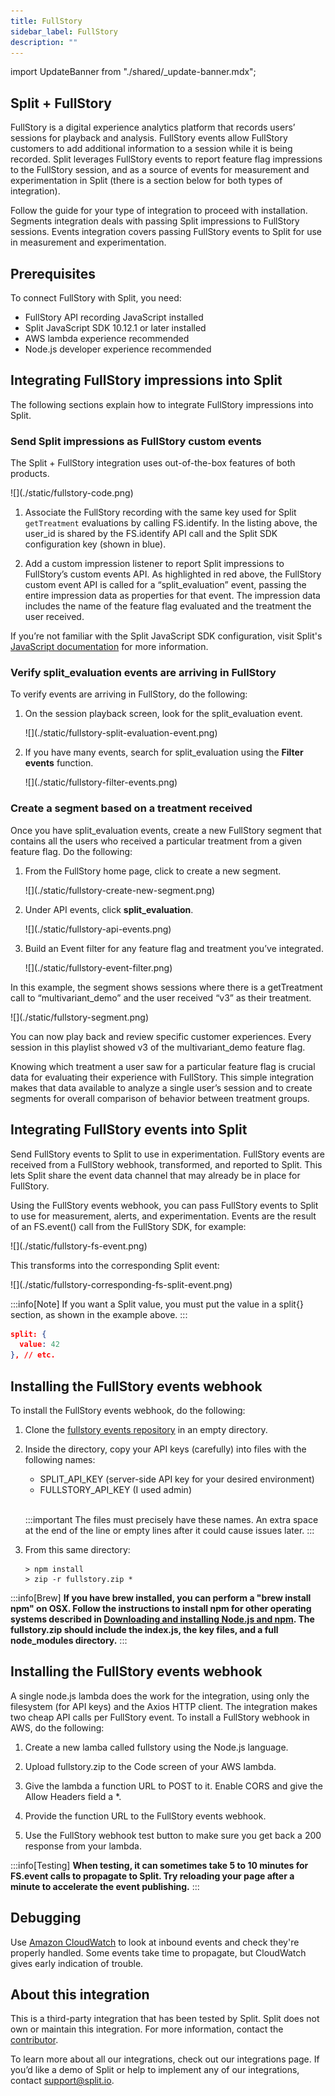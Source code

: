 ```yaml
---
title: FullStory
sidebar_label: FullStory
description: ""
---
```


<p>
  <button hidden style={{borderRadius:'8px', border:'1px', fontFamily:'Courier New', fontWeight:'800', textAlign:'left'}}> help.split.io link: https://help.split.io/hc/en-us/articles/360045937831-FullStory </button>
</p>

import UpdateBanner from "./shared/_update-banner.mdx";

 <UpdateBanner integration={frontMatter.title} />

## Split + FullStory

FullStory is a digital experience analytics platform that records users’ sessions for playback and analysis. FullStory events allow FullStory customers to add additional information to a session while it is being recorded. Split leverages FullStory events to report feature flag impressions to the FullStory session, and as a source of events for measurement and experimentation in Split (there is a section below for both types of integration). 

Follow the guide for your type of integration to proceed with installation. Segments integration deals with passing Split impressions to FullStory sessions. Events integration covers passing FullStory events to Split for use in measurement and experimentation.

## Prerequisites

To connect FullStory with Split, you need:

* FullStory API recording JavaScript installed
* Split JavaScript SDK 10.12.1 or later installed
* AWS lambda experience recommended
* Node.js developer experience recommended

## Integrating FullStory impressions into Split

The following sections explain how to integrate FullStory impressions into Split.

### Send Split impressions as FullStory custom events

The Split + FullStory integration uses out-of-the-box features of both products.

<div style={{maxWidth:700}}> ![](./static/fullstory-code.png) </div>
 
1. Associate the FullStory recording with the same key used for Split `getTreatment` evaluations by calling FS.identify. In the listing above, the user_id is shared by the FS.identify API call and the Split SDK configuration key (shown in blue).

2. Add a custom impression listener to report Split impressions to FullStory’s custom events API. As highlighted in red above, the FullStory custom event API is called for a “split_evaluation” event, passing the entire impression data as properties for that event. The impression data includes the name of the feature flag evaluated and the treatment the user received.

If you’re not familiar with the Split JavaScript SDK configuration, visit Split's [JavaScript documentation](/docs/feature-management-experimentation/sdks-and-infrastructure/client-side-sdks/javascript-sdk) for more information.

### Verify split_evaluation events are arriving in FullStory

To verify events are arriving in FullStory, do the following:

1. On the session playback screen, look for the split_evaluation event.

   <div style={{maxWidth:600}}> ![](./static/fullstory-split-evaluation-event.png) </div>

2. If you have many events, search for split_evaluation using the **Filter events** function.

   <div style={{maxWidth:600}}> ![](./static/fullstory-filter-events.png) </div>

### Create a segment based on a treatment received

Once you have split_evaluation events, create a new FullStory segment that contains all the users who received a particular treatment from a given feature flag. Do the following:

1. From the FullStory home page, click to create a new segment.

   <div style={{maxWidth:300}}> ![](./static/fullstory-create-new-segment.png) </div>

2. Under API events, click **split_evaluation**.

   <div style={{maxWidth:300}}> ![](./static/fullstory-api-events.png) </div>

3. Build an Event filter for any feature flag and treatment you’ve integrated.

   <div style={{maxWidth:600}}> ![](./static/fullstory-event-filter.png) </div>

  In this example, the segment shows sessions where there is a getTreatment call to “multivariant_demo” and the user received “v3” as their treatment.

   <div style={{maxWidth:500}}> ![](./static/fullstory-segment.png) </div>

You can now play back and review specific customer experiences. Every session in this playlist showed v3 of the multivariant_demo feature flag.

Knowing which treatment a user saw for a particular feature flag is crucial data for evaluating their experience with FullStory. This simple integration makes that data available to analyze a single user’s session and to create segments for overall comparison of behavior between treatment groups.

## Integrating FullStory events into Split

Send FullStory events to Split to use in experimentation. FullStory events are received from a FullStory webhook, transformed, and reported to Split. This lets Split share the event data channel that may already be in place for FullStory.

Using the FullStory events webhook, you can pass FullStory events to Split to use for measurement, alerts, and experimentation. Events are the result of an FS.event() call from the FullStory SDK, for example:

<div style={{maxWidth:600}}> ![](./static/fullstory-fs-event.png) </div>

This transforms into the corresponding Split event:

<div style={{maxWidth:600}}> ![](./static/fullstory-corresponding-fs-split-event.png) </div>

:::info[Note]
If you want a Split value, you must put the value in a split{} section, as shown in the example above.
:::

```json
split: {
  value: 42
}, // etc.
```

## Installing the FullStory events webhook

To install the FullStory events webhook, do the following:

1. Clone the [fullstory events repository](https://github.com/splitio/fullstory-events-2-split) in an empty directory.

2. Inside the directory, copy your API keys (carefully) into files with the following names:
   * SPLIT_API_KEY (server-side API key for your desired environment)
   * FULLSTORY_API_KEY (I used admin)<br /><br />

   :::important
   The files must precisely have these names. An extra space at the end of the line or empty lines after it could cause issues later.
   :::

3. From this same directory:

<ul>

```
> npm install 
> zip -r fullstory.zip *
```

</ul>

:::info[Brew]
**If you have brew installed, you can perform a "brew install npm" on OSX. Follow the instructions to install npm for other operating systems described in [Downloading and installing Node.js and npm](https://docs.npmjs.com/downloading-and-installing-node-js-and-npm). The fullstory.zip should include the index.js, the key files, and a full node_modules directory.**
:::

## Installing the FullStory events webhook

A single node.js lambda does the work for the integration, using only the filesystem (for API keys) and the Axios HTTP client. The integration makes two cheap API calls per FullStory event. To install a FullStory webhook in AWS, do the following:

1. Create a new lamba called fullstory using the Node.js language.

2. Upload fullstory.zip to the Code screen of your AWS lambda.

3. Give the lambda a function URL to POST to it. Enable CORS and give the Allow Headers field a *.

4. Provide the function URL to the FullStory events webhook.

5. Use the FullStory webhook test button to make sure you get back a 200 response from your lambda.

:::info[Testing]
**When testing, it can sometimes take 5 to 10 minutes for FS.event calls to propagate to Split. Try reloading your page after a minute to accelerate the event publishing.**
:::

## Debugging

Use [Amazon CloudWatch](https://docs.aws.amazon.com/AmazonCloudWatch/latest/monitoring/WhatIsCloudWatch.html) to look at inbound events and check they're properly handled. Some events take time to propagate, but CloudWatch gives early indication of trouble.

## About this integration

This is a third-party integration that has been tested by Split. Split does not own or maintain this integration. For more information, contact the [contributor](mailto:david.martin@split.io).

To learn more about all our integrations, check out our integrations page. If you’d like a demo of Split or help to implement any of our integrations, contact [support@split.io](mailto:support@split.io).